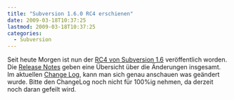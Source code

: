 ```yaml
---
title: "Subversion 1.6.0 RC4 erschienen"
date: 2009-03-18T10:37:25
lastmod: 2009-03-18T10:37:25
categories:
  - Subversion
---
```

Seit heute Morgen ist nun der [RC4 von Subversion 1.6](http://subversion.tigris.org/ds/viewMessage.do?dsForumId=462&dsMessageId=1345448) veröffentlich worden. 
Die [Release Notes](http://subversion.tigris.org/svn_1.6_releasenotes.html) geben eine Übersicht über die Änderungen insgesamt. 
Im aktuellen [Change Log](http://svn.collab.net/repos/svn/trunk/CHANGES), kann man sich genau anschauen was geändert wurde. 
Bitte den ChangeLog noch nicht für 100%ig nehmen, da derzeit noch daran gefeilt wird.
